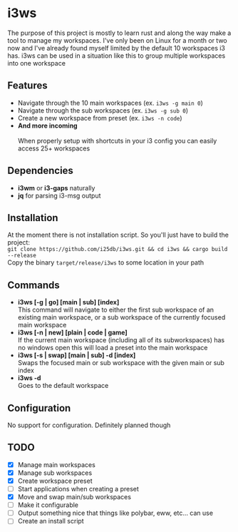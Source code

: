 # i3ws
The purpose of this project is mostly to learn rust and along the way make a tool to manage my workspaces. I've only been on Linux for a month or two now and I've already found myself limited by the default 10 workspaces i3 has. i3ws can be used in a situation like this to group multiple workspaces into one workspace
## Features
- Navigate through the 10 main workspaces (ex. `i3ws -g main 0`)
- Navigate through the sub workspaces (ex. `i3ws -g sub 0`)
- Create a new workspace from preset (ex. `i3ws -n code`)
- **And more incoming** <br/> <br/>
When properly setup with shortcuts in your i3 config you can easily access 25+ workspaces
## Dependencies
- **i3wm** or **i3-gaps** naturally
- **jq** for parsing i3-msg output
## Installation
At the moment there is not installation script. So you'll just have to build the project:<br/>
`git clone https://github.com/i25db/i3ws.git && cd i3ws && cargo build --release`<br/>
Copy the binary `target/release/i3ws` to some location in your path
## Commands
- **i3ws [-g | go] [main | sub] [index]** <br/>
This command will navigate to either the first sub workspace of an existing main workspace, or a sub workspace of the currently focused main workspace
- **i3ws [-n | new] [plain | code | game]** <br/>
If the current main workspace (including all of its subworkspaces) has no windows open this will load a preset into the main workspace
- **i3ws [-s | swap] [main | sub] -d [index]** <br/>
Swaps the focused main or sub workspace with the given main or sub index
- **i3ws -d** <br/>
Goes to the default workspace
## Configuration
No support for configuration. Definitely planned though
## TODO
- [x] Manage main workspaces
- [x] Manage sub workspaces
- [x] Create workspace preset
- [ ] Start applications when creating a preset
- [x] Move and swap main/sub workspaces
- [ ] Make it configurable
- [ ] Output something nice that things like polybar, eww, etc... can use
- [ ] Create an install script
